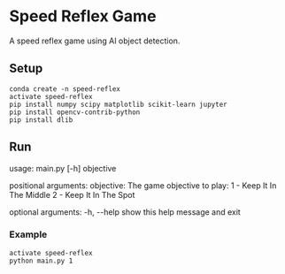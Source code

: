 # Speed Reflex Game
A speed reflex game using AI object detection.

## Setup

```
conda create -n speed-reflex
activate speed-reflex
pip install numpy scipy matplotlib scikit-learn jupyter
pip install opencv-contrib-python
pip install dlib
```
## Run

usage: main.py [-h] objective

positional arguments:
  objective: The game objective to play: 
  1 - Keep It In The Middle 
  2 - Keep It In The Spot

optional arguments:
  -h, --help  show this help message and exit

### Example

```
activate speed-reflex
python main.py 1
```

